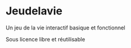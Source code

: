 # Jeudelavie

Un jeu de la vie interactif basique et fonctionnel

Sous licence libre et réutilisable 

